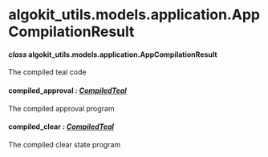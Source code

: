 # algokit_utils.models.application.AppCompilationResult

#### *class* algokit_utils.models.application.AppCompilationResult

The compiled teal code

#### compiled_approval *: [CompiledTeal](CompiledTeal.md#algokit_utils.models.application.CompiledTeal)*

The compiled approval program

#### compiled_clear *: [CompiledTeal](CompiledTeal.md#algokit_utils.models.application.CompiledTeal)*

The compiled clear state program
